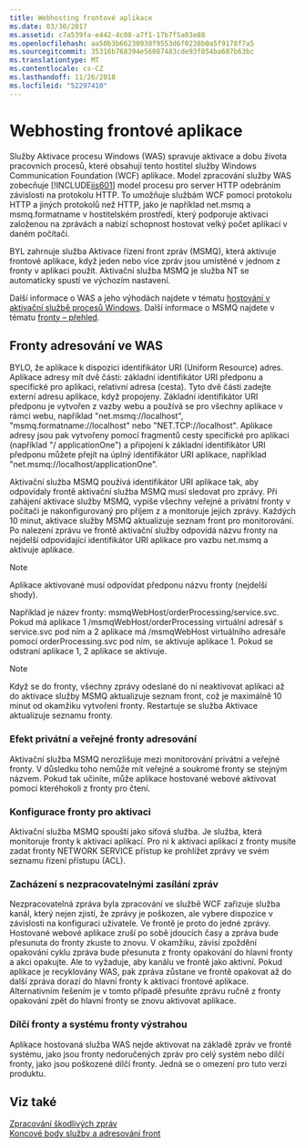 ```yaml
---
title: Webhosting frontové aplikace
ms.date: 03/30/2017
ms.assetid: c7a539fa-e442-4c08-a7f1-17b7f5a03e88
ms.openlocfilehash: aa50b3b66230930f9553d6f0238b0a5f9178f7a5
ms.sourcegitcommit: 35316b768394e56087483cde93f854ba607b63bc
ms.translationtype: MT
ms.contentlocale: cs-CZ
ms.lasthandoff: 11/26/2018
ms.locfileid: "52297410"
---
```

# <a name="web-hosting-a-queued-application"></a>Webhosting frontové aplikace
Služby Aktivace procesu Windows (WAS) spravuje aktivace a dobu života pracovních procesů, které obsahují tento hostitel služby Windows Communication Foundation (WCF) aplikace. Model zpracování služby WAS zobecňuje [!INCLUDE[iis601](../../../../includes/iis601-md.md)] model procesu pro server HTTP odebráním závislosti na protokolu HTTP. To umožňuje službám WCF pomocí protokolu HTTP a jiných protokolů než HTTP, jako je například net.msmq a msmq.formatname v hostitelském prostředí, který podporuje aktivaci založenou na zprávách a nabízí schopnost hostovat velký počet aplikací v daném počítači.  
  
 BYL zahrnuje služba Aktivace řízení front zpráv (MSMQ), která aktivuje frontové aplikace, když jeden nebo více zpráv jsou umístěné v jednom z fronty v aplikaci použít. Aktivační služba MSMQ je služba NT se automaticky spustí ve výchozím nastavení.  
  
 Další informace o WAS a jeho výhodách najdete v tématu [hostování v aktivační službě procesů Windows](../../../../docs/framework/wcf/feature-details/hosting-in-windows-process-activation-service.md). Další informace o MSMQ najdete v tématu [fronty – přehled](../../../../docs/framework/wcf/feature-details/queues-overview.md).
  
## <a name="queue-addressing-in-was"></a>Fronty adresování ve WAS  
 BYLO, že aplikace k dispozici identifikátor URI (Uniform Resource) adres. Aplikace adresy mít dvě části: základní identifikátor URI předponu a specifické pro aplikaci, relativní adresa (cesta). Tyto dvě části zadejte externí adresu aplikace, když propojeny. Základní identifikátor URI předponu je vytvořen z vazby webu a používá se pro všechny aplikace v rámci webu, například "net.msmq://localhost", "msmq.formatname://localhost" nebo "NET.TCP://localhost". Aplikace adresy jsou pak vytvořeny pomocí fragmentů cesty specifické pro aplikaci (například "/ applicationOne") a připojení k základní identifikátor URI předponu můžete přejít na úplný identifikátor URI aplikace, například "net.msmq://localhost/applicationOne".  
  
 Aktivační služba MSMQ používá identifikátor URI aplikace tak, aby odpovídaly frontě aktivační služba MSMQ musí sledovat pro zprávy. Při zahájení aktivace služby MSMQ, vypíše všechny veřejné a privátní fronty v počítači je nakonfigurovaný pro příjem z a monitoruje jejich zprávy. Každých 10 minut, aktivace služby MSMQ aktualizuje seznam front pro monitorování. Po nalezení zprávu ve frontě aktivační služby odpovídá názvu fronty na nejdelší odpovídající identifikátor URI aplikace pro vazbu net.msmq a aktivuje aplikace.  
  
> [!NOTE]
>  Aplikace aktivované musí odpovídat předponu názvu fronty (nejdelší shody).  
  
 Například je název fronty: msmqWebHost/orderProcessing/service.svc. Pokud má aplikace 1 /msmqWebHost/orderProcessing virtuální adresář s service.svc pod ním a 2 aplikace má /msmqWebHost virtuálního adresáře pomocí orderProcessing.svc pod ním, se aktivuje aplikace 1. Pokud se odstraní aplikace 1, 2 aplikace se aktivuje.  
  
> [!NOTE]
>  Když se do fronty, všechny zprávy odeslané do ní neaktivovat aplikaci až do aktivace služby MSMQ aktualizuje seznam front, což je maximálně 10 minut od okamžiku vytvoření fronty. Restartuje se služba Aktivace aktualizuje seznamu fronty.  
  
### <a name="the-effect-of-private-and-public-queues-on-addressing"></a>Efekt privátní a veřejné fronty adresování  
 Aktivační služba MSMQ nerozlišuje mezi monitorování privátní a veřejné fronty. V důsledku toho nemůže mít veřejné a soukromé fronty se stejným názvem. Pokud tak učiníte, může aplikace hostované webové aktivovat pomocí kteréhokoli z fronty pro čtení.  
  
### <a name="queue-configuration-for-activation"></a>Konfigurace fronty pro aktivaci  
 Aktivační služba MSMQ spouští jako síťová služba. Je služba, která monitoruje fronty k aktivaci aplikací. Pro ni k aktivaci aplikací z fronty musíte zadat fronty NETWORK SERVICE přístup ke prohlížet zprávy ve svém seznamu řízení přístupu (ACL).  
  
### <a name="poison-messaging"></a>Zacházení s nezpracovatelnými zasílání zpráv  
 Nezpracovatelná zpráva byla zpracování ve službě WCF zařizuje služba kanál, který nejen zjistí, že zprávy je poškozen, ale vybere dispozice v závislosti na konfiguraci uživatele. Ve frontě je proto do jedné zprávy. Hostované webové aplikace zruší po sobě jdoucích časy a zpráva bude přesunuta do fronty zkuste to znovu. V okamžiku, závisí zpoždění opakování cyklu zpráva bude přesunuta z fronty opakování do hlavní fronty a akci opakujte. Ale to vyžaduje, aby kanálu ve frontě jako aktivní. Pokud aplikace je recyklovány WAS, pak zpráva zůstane ve frontě opakovat až do další zpráva dorazí do hlavní fronty k aktivaci frontové aplikace. Alternativním řešením je v tomto případě přesuňte zprávu ručně z fronty opakování zpět do hlavní fronty se znovu aktivovat aplikace.  
  
### <a name="subqueue-and-system-queue-caveat"></a>Dílčí fronty a systému fronty výstrahou  
 Aplikace hostovaná služba WAS nejde aktivovat na základě zpráv ve frontě systému, jako jsou fronty nedoručených zpráv pro celý systém nebo dílčí fronty, jako jsou poškozené dílčí fronty. Jedná se o omezení pro tuto verzi produktu.  
  
## <a name="see-also"></a>Viz také  
 [Zpracování škodlivých zpráv](../../../../docs/framework/wcf/feature-details/poison-message-handling.md)  
 [Koncové body služby a adresování front](../../../../docs/framework/wcf/feature-details/service-endpoints-and-queue-addressing.md)
